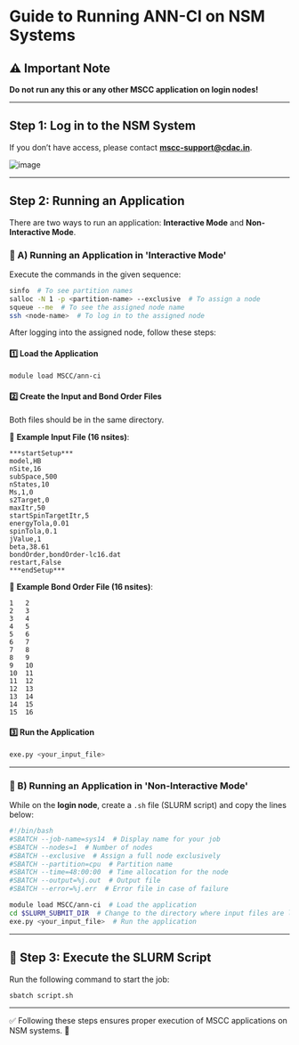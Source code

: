# Guide to Running ANN-CI on NSM Systems

## ⚠️ Important Note
**Do not run any this or any other MSCC application on login nodes!**

---

##  Step 1: Log in to the NSM System
If you don’t have access, please contact **mscc-support@cdac.in**.

![image](https://github.com/user-attachments/assets/2952413b-ae62-4814-840b-2918a0b57e0b)


---

##  Step 2: Running an Application
There are two ways to run an application: **Interactive Mode** and **Non-Interactive Mode**.

### 🔹 A) Running an Application in 'Interactive Mode'
Execute the commands in the given sequence:

```bash
sinfo  # To see partition names
salloc -N 1 -p <partition-name> --exclusive  # To assign a node
squeue --me  # To see the assigned node name
ssh <node-name>  # To log in to the assigned node
```

After logging into the assigned node, follow these steps:

#### 1️⃣ Load the Application
```bash
module load MSCC/ann-ci
```

#### 2️⃣ Create the Input and Bond Order Files
Both files should be in the same directory.

📌 **Example Input File (16 nsites)**:
```
***startSetup***
model,HB
nSite,16
subSpace,500
nStates,10
Ms,1,0
s2Target,0
maxItr,50
startSpinTargetItr,5
energyTola,0.01
spinTola,0.1
jValue,1
beta,38.61
bondOrder,bondOrder-lc16.dat
restart,False
***endSetup***
```

📌 **Example Bond Order File (16 nsites)**:
```
1   2
2   3
3   4
4   5
5   6
6   7
7   8
8   9
9   10
10  11
11  12
12  13
13  14
14  15
15  16
```

#### 3️⃣ Run the Application
```bash
exe.py <your_input_file>
```

---

### 🔹 B) Running an Application in 'Non-Interactive Mode'
While on the **login node**, create a `.sh` file (SLURM script) and copy the lines below:

```bash
#!/bin/bash
#SBATCH --job-name=sys14  # Display name for your job
#SBATCH --nodes=1  # Number of nodes
#SBATCH --exclusive  # Assign a full node exclusively
#SBATCH --partition=cpu  # Partition name
#SBATCH --time=48:00:00  # Time allocation for the node
#SBATCH --output=%j.out  # Output file
#SBATCH --error=%j.err  # Error file in case of failure

module load MSCC/ann-ci  # Load the application
cd $SLURM_SUBMIT_DIR  # Change to the directory where input files are located
exe.py <your_input_file>  # Run the application
```

---

## 🚀 Step 3: Execute the SLURM Script
Run the following command to start the job:
```bash
sbatch script.sh
```

---

✅ Following these steps ensures proper execution of MSCC applications on NSM systems. 🚀

